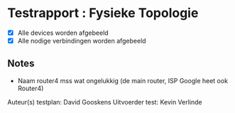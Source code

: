# Testrapport : Fysieke Topologie
 
- [x] Alle devices worden afgebeeld
- [x] Alle nodige verbindingen worden afgebeeld

## Notes
- Naam router4 mss wat ongelukkig (de main router, ISP Google heet ook Router4)

Auteur(s) testplan: David Gooskens
Uitvoerder test: Kevin Verlinde
